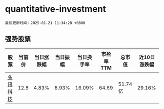 # quantitative-investment

`最后更新时间：2025-01-21 11:34:28 +0800`

## 强势股票

|股票|当前价|当日涨跌幅|当日振幅|当日换手率|市盈率TTM|总市值|近10日涨跌幅|
|----|----|----|----|----|----|----|----|
|[弘讯科技](https://xueqiu.com/S/SH603015)|12.8|4.83%|8.93%|16.09%|64.69|51.74亿|29.16%|

